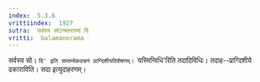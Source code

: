 ```yaml
---
index:  5.3.6
vrittiindex:  1927
sutra:  सर्वस्य सोऽन्यतरस्यां दि
vritti:  balamanorama 
---
```


सर्वस्य सो। `दि' इति सप्तम्येकवचनं प्राग्दिशीयविशेषणम्। `यस्मिन्विधि'रिति तदादिविधिः। तदाह--प्राग्दिशीये दकाराविति। सदा इत्युदाहरणम्। 

